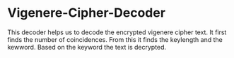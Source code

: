 # Vigenere-Cipher-Decoder
This decoder helps us to decode the encrypted vigenere cipher text. It first finds the number of coincidences. From this it finds the keylength and the kewword. Based on the keyword the text is decrypted.
